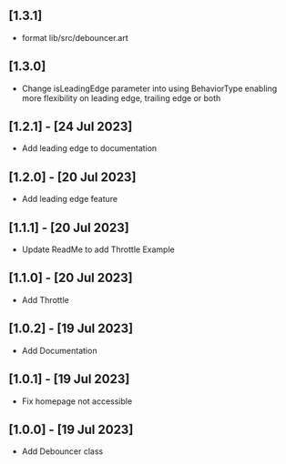 ## [1.3.1]

* format lib/src/debouncer.art

## [1.3.0]

* Change isLeadingEdge parameter into using BehaviorType enabling more flexibility on leading edge, trailing edge or both

## [1.2.1] - [24 Jul 2023]

* Add leading edge to documentation

## [1.2.0] - [20 Jul 2023]

* Add leading edge feature

## [1.1.1] - [20 Jul 2023]

* Update ReadMe to add Throttle Example

## [1.1.0] - [20 Jul 2023]

* Add Throttle

## [1.0.2] - [19 Jul 2023]

* Add Documentation

## [1.0.1] - [19 Jul 2023]

* Fix homepage not accessible
  
## [1.0.0] - [19 Jul 2023]

* Add Debouncer class

